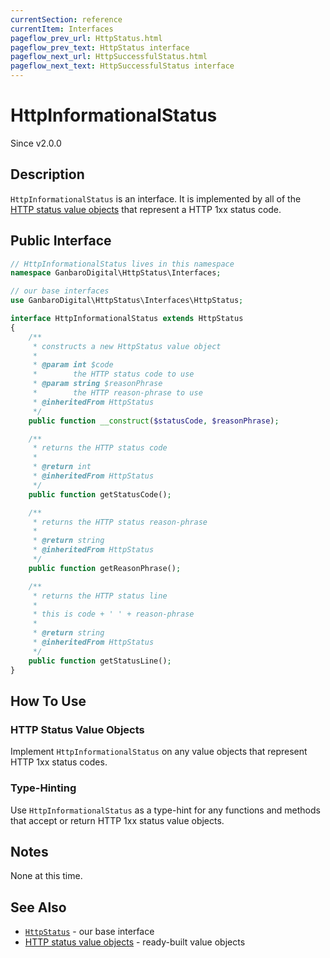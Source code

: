 ```yaml
---
currentSection: reference
currentItem: Interfaces
pageflow_prev_url: HttpStatus.html
pageflow_prev_text: HttpStatus interface
pageflow_next_url: HttpSuccessfulStatus.html
pageflow_next_text: HttpSuccessfulStatus interface
---
```


# HttpInformationalStatus

<div class="callout info">
Since v2.0.0
</div>

## Description

`HttpInformationalStatus` is an interface. It is implemented by all of the [HTTP status value objects](../StatusValues/index.html) that represent a HTTP 1xx status code.

## Public Interface

```php
// HttpInformationalStatus lives in this namespace
namespace GanbaroDigital\HttpStatus\Interfaces;

// our base interfaces
use GanbaroDigital\HttpStatus\Interfaces\HttpStatus;

interface HttpInformationalStatus extends HttpStatus
{
    /**
     * constructs a new HttpStatus value object
     *
     * @param int $code
     *        the HTTP status code to use
     * @param string $reasonPhrase
     *        the HTTP reason-phrase to use
     * @inheritedFrom HttpStatus
     */
    public function __construct($statusCode, $reasonPhrase);

    /**
     * returns the HTTP status code
     *
     * @return int
     * @inheritedFrom HttpStatus
     */
    public function getStatusCode();

    /**
     * returns the HTTP status reason-phrase
     *
     * @return string
     * @inheritedFrom HttpStatus
     */
    public function getReasonPhrase();

    /**
     * returns the HTTP status line
     *
     * this is code + ' ' + reason-phrase
     *
     * @return string
     * @inheritedFrom HttpStatus
     */
    public function getStatusLine();
}
```

## How To Use

### HTTP Status Value Objects

Implement `HttpInformationalStatus` on any value objects that represent HTTP 1xx status codes.

### Type-Hinting

Use `HttpInformationalStatus` as a type-hint for any functions and methods that accept or return HTTP 1xx status value objects.

## Notes

None at this time.

## See Also

* [`HttpStatus`](HttpStatus.html) - our base interface
* [HTTP status value objects](../StatusValues/index.html) - ready-built value objects
